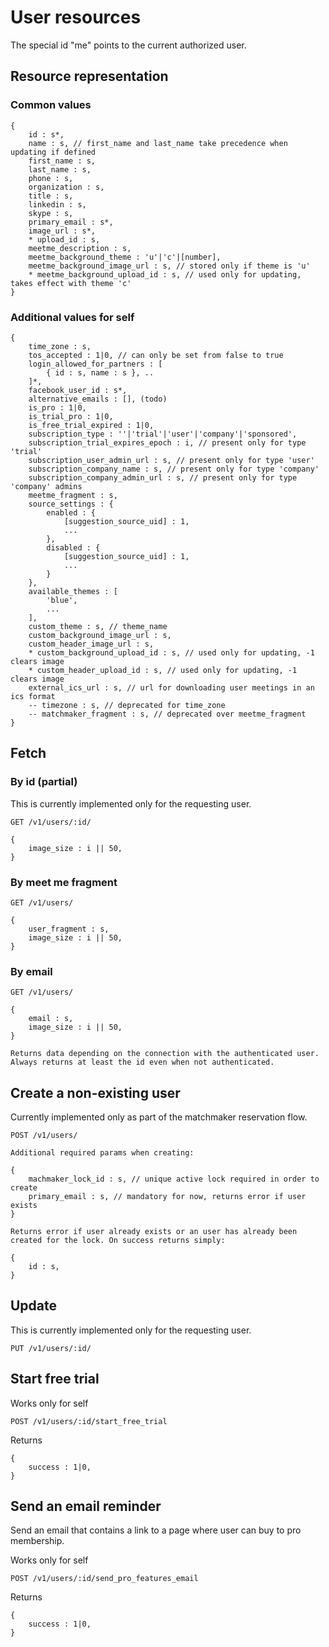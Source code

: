# User resources

The special id "me" points to the current authorized user.

## Resource representation

### Common values

    {
        id : s*,
        name : s, // first_name and last_name take precedence when updating if defined
        first_name : s,
        last_name : s,
        phone : s,
        organization : s,
        title : s,
        linkedin : s,
        skype : s,
        primary_email : s*,
        image_url : s*,
        * upload_id : s,
        meetme_description : s,
        meetme_background_theme : 'u'|'c'|[number],
        meetme_background_image_url : s, // stored only if theme is 'u'
        * meetme_background_upload_id : s, // used only for updating, takes effect with theme 'c'
    }

### Additional values for self

    {
        time_zone : s,
        tos_accepted : 1|0, // can only be set from false to true
        login_allowed_for_partners : [
            { id : s, name : s }, ..
        ]*,
        facebook_user_id : s*,
        alternative_emails : [], (todo)
        is_pro : 1|0,
        is_trial_pro : 1|0,
        is_free_trial_expired : 1|0,
        subscription_type : ''|'trial'|'user'|'company'|'sponsored',
        subscription_trial_expires_epoch : i, // present only for type 'trial'
        subscription_user_admin_url : s, // present only for type 'user'
        subscription_company_name : s, // present only for type 'company'
        subscription_company_admin_url : s, // present only for type 'company' admins
        meetme_fragment : s,
        source_settings : {
            enabled : {
                [suggestion_source_uid] : 1,
                ...
            },
            disabled : {
                [suggestion_source_uid] : 1,
                ...
            }
        },
        available_themes : [
            'blue',
            ...
        ],
        custom_theme : s, // theme_name
        custom_background_image_url : s,
        custom_header_image_url : s,
        * custom_background_upload_id : s, // used only for updating, -1 clears image
        * custom_header_upload_id : s, // used only for updating, -1 clears image
        external_ics_url : s, // url for downloading user meetings in an ics format
        -- timezone : s, // deprecated for time_zone
        -- matchmaker_fragment : s, // deprecated over meetme_fragment
    }

## Fetch

### By id (partial)

This is currently implemented only for the requesting user.

    GET /v1/users/:id/

    {
        image_size : i || 50,
    }

### By meet me fragment

    GET /v1/users/

    {
        user_fragment : s,
        image_size : i || 50,
    }

### By email

    GET /v1/users/

    {
        email : s,
        image_size : i || 50,
    }

    Returns data depending on the connection with the authenticated user. Always returns at least the id even when not authenticated.

## Create a non-existing user

Currently implemented only as part of the matchmaker reservation flow.

    POST /v1/users/

    Additional required params when creating:

    {
        machmaker_lock_id : s, // unique active lock required in order to create
        primary_email : s, // mandatory for now, returns error if user exists
    }

    Returns error if user already exists or an user has already been created for the lock. On success returns simply:

    {
        id : s,
    }

## Update

This is currently implemented only for the requesting user.

    PUT /v1/users/:id/

## Start free trial

Works only for self

    POST /v1/users/:id/start_free_trial

Returns

    {
        success : 1|0,
    }

## Send an email reminder

Send an email that contains a link to a page where user can buy to pro membership.

Works only for self

    POST /v1/users/:id/send_pro_features_email

Returns

    {
        success : 1|0,
    }
